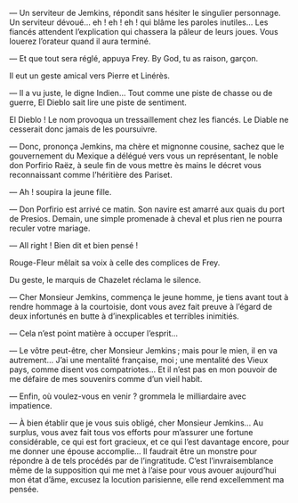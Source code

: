 — Un serviteur de Jemkins, répondit sans hésiter le singulier personnage. Un serviteur dévoué… eh ! eh ! eh ! qui blâme les paroles inutiles… Les fiancés attendent l’explication qui chassera la pâleur de leurs joues. Vous louerez l’orateur quand il aura terminé.

— Et que tout sera réglé, appuya Frey. By God, tu as raison, garçon.

Il eut un geste amical vers Pierre et Linérès.

— Il a vu juste, le digne Indien… Tout comme une piste de chasse ou de guerre, El Dieblo sait lire une piste de sentiment.

El Dieblo ! Le nom provoqua un tressaillement chez les fiancés. Le Diable ne cesserait donc jamais de les poursuivre.

— Donc, prononça Jemkins, ma chère et mignonne cousine, sachez que le gouvernement du Mexique a délégué vers vous un représentant, le noble don Porfirio Raëz, à seule fin de vous mettre ès mains le décret vous
reconnaissant comme l’héritière des Pariset.

— Ah ! soupira la jeune fille.

— Don Porfirio est arrivé ce matin. Son navire est amarré aux quais du port de Presios. Demain, une simple promenade à cheval et plus rien ne pourra reculer votre mariage.

— All right ! Bien dit et bien pensé !

Rouge-Fleur mêlait sa voix à celle des complices de Frey.

Du geste, le marquis de Chazelet réclama le silence.

— Cher Monsieur Jemkins, commença le jeune homme, je tiens avant tout à rendre hommage à la courtoisie, dont vous avez fait preuve à l’égard
de deux infortunés en butte à d’inexplicables et terribles inimitiés.

— Cela n’est point matière à occuper l’esprit…

— Le vôtre peut-être, cher Monsieur Jemkins ; mais pour le mien, il en va autrement… J’ai une mentalité française, moi ; une mentalité des Vieux
pays, comme disent vos compatriotes… Et il n’est pas en mon pouvoir de
me défaire de mes souvenirs comme d’un vieil habit.

— Enfin, où voulez-vous en venir ? grommela le milliardaire avec impatience.

— À bien établir que je vous suis obligé, cher Monsieur Jemkins… Au surplus, vous avez fait tous vos efforts pour m’assurer une fortune considérable, ce qui est fort gracieux, et ce qui l’est davantage encore, pour me donner une épouse accomplie… Il faudrait être un monstre pour répondre à de tels procédés par de l’ingratitude. C’est l’invraisemblance même de la supposition qui me met à l’aise pour vous avouer aujourd’hui mon état d’âme, excusez la locution parisienne, elle rend excellemment ma pensée.
